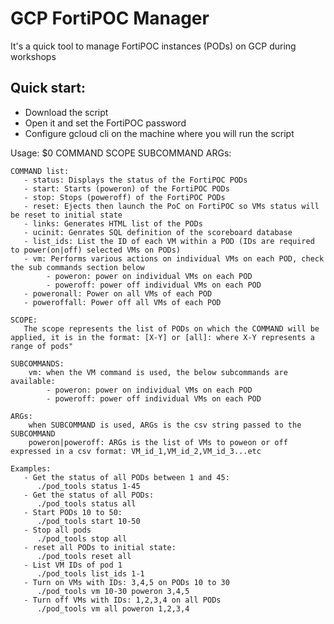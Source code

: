 # GCP FortiPOC Manager
It's a quick tool to manage FortiPOC instances (PODs) on GCP during workshops
## Quick start:
- Download the script
- Open it and set the FortiPOC password
- Configure gcloud cli on the machine where you will run the script

Usage: $0 COMMAND SCOPE SUBCOMMAND ARGs:

	COMMAND list:
	   - status: Displays the status of the FortiPOC PODs
	   - start: Starts (poweron) of the FortiPOC PODs
	   - stop: Stops (poweroff) of the FortiPOC PODs
	   - reset: Ejects then launch the PoC on FortiPOC so VMs status will be reset to initial state
	   - links: Generates HTML list of the PODs
	   - ucinit: Genrates SQL definition of the scoreboard database
	   - list_ids: List the ID of each VM within a POD (IDs are required to power(on|off) selected VMs on PODs)
	   - vm: Performs various actions on individual VMs on each POD, check the sub commands section below 
	        - poweron: power on individual VMs on each POD
	        - poweroff: power off individual VMs on each POD
	   - poweronall: Power on all VMs of each POD
	   - poweroffall: Power off all VMs of each POD

	SCOPE:
	   The scope represents the list of PODs on which the COMMAND will be applied, it is in the format: [X-Y] or [all]: where X-Y represents a range of pods"

	SUBCOMMANDS:
		vm: when the VM command is used, the below subcommands are available:
            - poweron: power on individual VMs on each POD
            - poweroff: power off individual VMs on each POD

	ARGs:
		when SUBCOMMAND is used, ARGs is the csv string passed to the SUBCOMMAND
		poweron|poweroff: ARGs is the list of VMs to poweon or off expressed in a csv format: VM_id_1,VM_id_2,VM_id_3...etc

	Examples:
	   - Get the status of all PODs between 1 and 45:
	      ./pod_tools status 1-45
	   - Get the status of all PODs:
	      ./pod_tools status all
	   - Start PODs 10 to 50:
	      ./pod_tools start 10-50
	   - Stop all pods
	      ./pod_tools stop all 
	   - reset all PODs to initial state:
	      ./pod_tools reset all 
	   - List VM IDs of pod 1
	      ./pod_tools list_ids 1-1
	   - Turn on VMs with IDs: 3,4,5 on PODs 10 to 30
	      ./pod_tools vm 10-30 poweron 3,4,5
	   - Turn off VMs with IDs: 1,2,3,4 on all PODs
	      ./pod_tools vm all poweron 1,2,3,4
